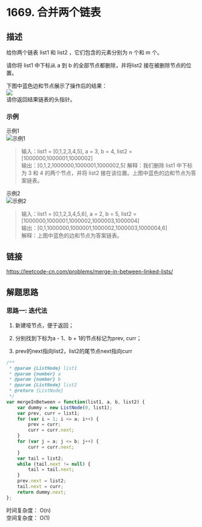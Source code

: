 # 1669. 合并两个链表
## 描述
给你两个链表 list1 和 list2 ，它们包含的元素分别为 n 个和 m 个。   

请你将 list1 中下标从 a 到 b 的全部节点都删除，并将list2 接在被删除节点的位置。   

下图中蓝色边和节点展示了操作后的结果：   
![](https://assets.leetcode-cn.com/aliyun-lc-upload/uploads/2020/11/28/fig1.png)    
请你返回结果链表的头指针。   

### 示例
示例1   
![示例1](https://assets.leetcode-cn.com/aliyun-lc-upload/uploads/2020/11/28/merge_linked_list_ex1.png)
> 输入：list1 = [0,1,2,3,4,5], a = 3, b = 4, list2 = [1000000,1000001,1000002]   
> 输出：[0,1,2,1000000,1000001,1000002,5]
> 解释：我们删除 list1 中下标为 3 和 4 的两个节点，并将 list2 接在该位置。上图中蓝色的边和节点为答案链表。        

示例2   
![示例2](https://assets.leetcode-cn.com/aliyun-lc-upload/uploads/2020/11/28/merge_linked_list_ex2.png)   
> 输入：list1 = [0,1,2,3,4,5,6], a = 2, b = 5, list2 = [1000000,1000001,1000002,1000003,1000004]              
> 输出：[0,1,1000000,1000001,1000002,1000003,1000004,6]   
> 解释：上图中蓝色的边和节点为答案链表。      


## 链接
https://leetcode-cn.com/problems/merge-in-between-linked-lists/      

## 解题思路   
### 思路一: 迭代法
1. 新建哑节点，便于返回；

2. 分别找到下标为a - 1、b + 1的节点标记为prev, curr；

3. prev的next指向list2，list2的尾节点next指向curr
```javascript
/**
 * @param {ListNode} list1
 * @param {number} a
 * @param {number} b
 * @param {ListNode} list2
 * @return {ListNode}
 */
var mergeInBetween = function(list1, a, b, list2) {
    var dummy = new ListNode(0, list1);
    var prev, curr = list1;
    for (var i = 1; i <= a; i++) {
        prev = curr;
        curr = curr.next;
    }
    for (var j = a; j <= b; j++) {
        curr = curr.next;
    }
    var tail = list2;
    while (tail.next != null) {
        tail = tail.next;
    }
    prev.next = list2;
    tail.next = curr;
    return dummy.next;
};
```
时间复杂度： O(n)  
空间复杂度： O(1)   
